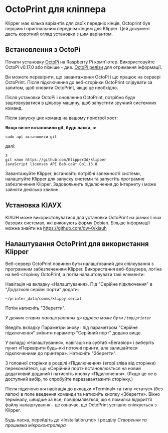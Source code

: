 # OctoPrint для кліппера

Klipper має кілька варіантів для своїх передніх кінців, Octoprint був першим і оригінальним переднім кінцем для Klipper. Цей документ дасть короткий огляд установки з цим варіантом.

## Встановлення з OctoPi

Почати установку [OctoPi](https://github.com/guysoft/OctoPi) на Raspberry Pi комп'ютер. Використовуйте OctoPi v0.17.0 або пізніше - див. [OctoPi релізи](https://github.com/guysoft/OctoPi/випуски) для отримання інформації.

Ви можете перевірити, що завантаження OctoPi і що працює на сервері OctoPrint. Після підключення до веб-сторінки OctoPrint слідувати за запитом, щоб оновити OctoPrint, якщо це необхідно.

Після установки OctoPi і оновлення OctoPrint, потрібно буде заштовхуватися в цільову машину, щоб запустити зручний системних команд.

Після запуску цих команд на вашому пристрої хост:

**Якщо ви не встановили git, будь ласка, з:**

```
sudo apt встановити git
```

далі:

```
з
git клон https://github.com/Klipper3d/klipper
JavaScript licenses API Веб-сайт Go1.13.8
```

Завантажуйте Klipper, встановіть потрібні залежності системи, налаштуйте Klipper для запуску системи та запустіть програмне забезпечення Klipper. Задовольнить підключення до Інтернету і може зайняти декілька хвилин.

## Установка КІАУХ

KIAUH може використовуватися для установки OctoPrint на різних Linux базових системах, які виконують форму Debian. Більше інформації можна знайти на https://github.com/dw-0/kiauh

## Налаштування OctoPrint для використання Klipper

Веб-сервер OctoPrint повинен бути налаштований для спілкування з програмним забезпеченням Klipper. Використання веб-браузера, логіна на веб-сторінку OctoPrint, а потім налаштовувати такі елементи:

Навігація на вкладку «Налаштування». Під "Серійне підключення" в "Додаткові серійні порти" додати:

```
~/printer_data/comms/klippy.serial
```

Потім натисніть "Зберегти".

*У деяких старих налаштуваннях ця адреса може бути `/tmp/printer`*

Введіть вкладку Параметри знову і під параметром "Серійне підключення" змінити параметр "Серійний порт" додано вище.

У вкладці «Налаштування», навігація на субтаб «Бегавіор» і виберіть пункт «Перевірити будь-які поточні принти, але залишайтеся підключеними до принтера». Натисніть "Зберегти".

З головної сторінки в розділі «Підключення» (вгорі зліва від сторінки) переконайтеся, що «Серійний порт» встановлюється на новий додатковий доданий і натисніть кнопку «Підключення». (Якщо це не в доступний вибір, то спробуйте перезавантажити сторінку.)

Після підключення навігація до вкладки «Terminal» та типу «статус» (без лапок) в поле введення команди та натисніть кнопку «Зберегти». Вікно терміналу, швидше за все, повідомляється, що є помилка відкриття файлу налаштування - це означає, що OctoPrint успішно спілкується з Klipper.

Будь ласка, перейдіть до <Installation.md> і розділу *Створення та прошивка мікроконтролера*
